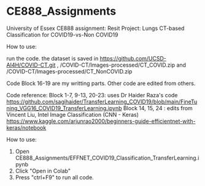 # CE888_Assignments

University of Essex CE888 assignment: Resit Project: Lungs CT-based Classification for COVID19-vs-Non COVID19


How to use:

run the code.
the dataset is saved in https://github.com/UCSD-AI4H/COVID-CT.git , /COVID-CT/Images-processed/CT_COVID.zip and  /COVID-CT/Images-processed/CT_NonCOVID.zip

Code Block 16-19 are my writting parts. Other code are edited from others. 

Code reference:
Block 1-7, 9-13, 20-23: uses Dr Haider Raza's code https://github.com/sagihaider/TransferLearning_COVID19/blob/main/FineTuning_VGG16_COVID19_TransferLearning.ipynb
Block 14, 15, 24  : edits from Vincent Liu, Intel Image Classification (CNN - Keras) https://www.kaggle.com/arjunrao2000/beginners-guide-efficientnet-with-keras/notebook

How to use:
1. Open CE888_Assignments/EFFNET_COVID19_Classification_TransferLearning.ipynb
2. Click "Open in Colab"
3. Press "ctrl+F9" to run all code. 
